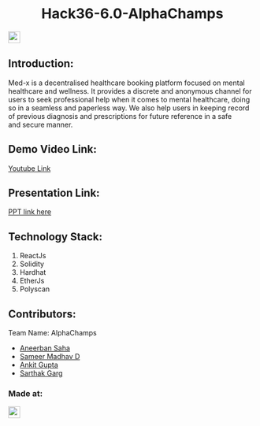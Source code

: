 <h1 align="center"> Hack36-6.0-AlphaChamps </h1>
<p align="center">
</p>

<a href="https://hack36.com"> <img src="https://i.postimg.cc/RFFWF4vg/built-at-hack.jpg" height=24px> </a>


## Introduction:
Med-x is a decentralised healthcare booking platform focused on mental healthcare and wellness. It provides a discrete and anonymous channel for users to seek professional help when it comes to mental healthcare, doing so in a seamless and paperless way. We also help users in keeping record of previous diagnosis and prescriptions for future reference in a safe and secure manner.
  
## Demo Video Link:
  <a href="https://youtu.be/xEVL1sQNLLY">Youtube Link</a>
  
## Presentation Link:
  <a href="https://www.canva.com/design/DAFeO3V6Tu4/TC3o8CSwz_6thCp3k2YL-g/view?utm_content=DAFeO3V6Tu4&utm_campaign=designshare&utm_medium=link2&utm_source=sharebutton"> PPT link here </a>
 

## Technology Stack:
  1) ReactJs
  2) Solidity
  3) Hardhat
  4) EtherJs
  5) Polyscan
  

## Contributors:

Team Name: AlphaChamps

* [Aneerban Saha](https://twitter.com/AneerbanS)
* [Sameer Madhav D](https://twitter.com/SameerMadhavD1)
* [Ankit Gupta](https://twitter.com/_this_ankit)
* [Sarthak Garg](https://twitter.com/Sarthak21123022)


### Made at:
<a href="https://hack36.com"> <img src="https://i.postimg.cc/RFFWF4vg/built-at-hack.jpg" height=24px> </a>
